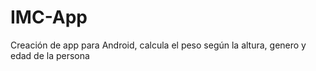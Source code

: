 # IMC-App
Creación de app para Android, calcula el peso según la altura, genero y edad de la persona
